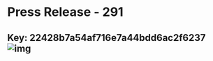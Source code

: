 # Press Release - 291 
Key: 22428b7a54af716e7a44bdd6ac2f6237 
![img](img/22428b7a54af716e7a44bdd6ac2f6237.jpg)
---
```

```
